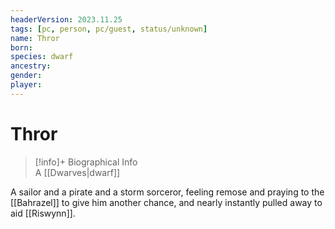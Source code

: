 ```yaml
---
headerVersion: 2023.11.25
tags: [pc, person, pc/guest, status/unknown]
name: Thror
born:
species: dwarf
ancestry:
gender:
player:
---
```

# Thror
>[!info]+ Biographical Info  
> A [[Dwarves|dwarf]]

A sailor and a pirate and a storm sorceror, feeling remose and praying to the [[Bahrazel]] to give him another chance, and nearly instantly pulled away to aid [[Riswynn]]. 